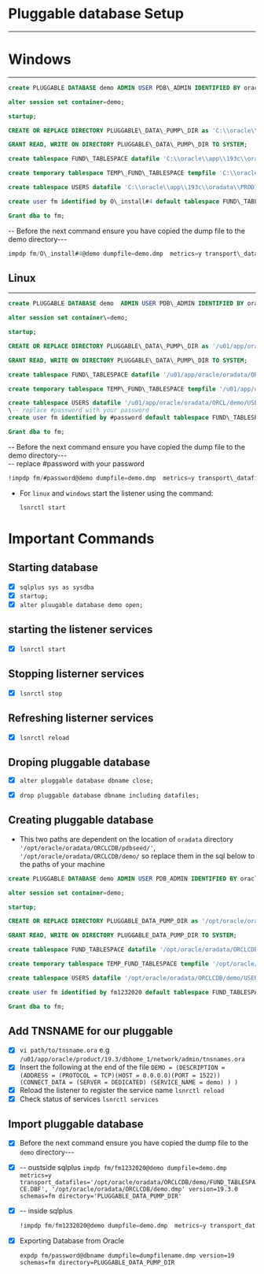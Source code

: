 # Pluggable database Setup
------------------------

# Windows
---------------

```sql
create PLUGGABLE DATABASE demo ADMIN USER PDB\_ADMIN IDENTIFIED BY oracle FILE\_NAME\_CONVERT \= ('C:\\oracle\\app\\193c\\oradata\\PROD1\\pdbseed\\','C:\\oracle\\app\\193c\\oradata\\PROD1\\demo\\demo');

alter session set container=demo;

startup;

CREATE OR REPLACE DIRECTORY PLUGGABLE\_DATA\_PUMP\_DIR as 'C:\\oracle\\app\\193c\\oradata\\PROD1\\demo\\';

GRANT READ, WRITE ON DIRECTORY PLUGGABLE\_DATA\_PUMP\_DIR TO SYSTEM;

create tablespace FUND\_TABLESPACE datafile 'C:\\oracle\\app\\193c\\oradata\\PROD1\\demo\\FUND\_TABLESPACE.DBF' SIZE 1012m AUTOEXTEND ON NEXT 200M;

create temporary tablespace TEMP\_FUND\_TABLESPACE tempfile 'C:\\oracle\\app\\193c\\oradata\\PROD1\\demo\\TEMP\_FUND\_TABLESPACE' SIZE 1012m AUTOEXTEND ON NEXT 200M;

create tablespace USERS datafile 'C:\\oracle\\app\\193c\\oradata\\PROD1\\demo\\USERS.DMP' SIZE 526m AUTOEXTEND ON NEXT 200M;

create user fm identified by O\_install#4 default tablespace FUND\_TABLESPACE TEMPORARY tablespace TEMP\_FUND\_TABLESPACE QUOTA UNLIMITED ON FUND\_TABLESPACE;

Grant dba to fm;

```

\-- Before the next command ensure you have copied the dump file to the demo directory---  
```sql
impdp fm/O\_install#4@demo dumpfile=demo.dmp  metrics=y transport\_datafiles='C:\\oracle\\app\\193c\\oradata\\PROD1\\demo\\FUND\_TABLESPACE.DBF', 'C:\\oracle\\app\\193c\\oradata\\PROD1\\demo\\demo.dmp' version=19.3.0 schemas=fm directory=PLUGGABLE\_DATA\_PUMP\_DIR
```

## Linux
---------------

```sql
create PLUGGABLE DATABASE demo  ADMIN USER PDB\_ADMIN IDENTIFIED BY oracle FILE\_NAME\_CONVERT \= ('/u01/app/oracle/oradata/ORCL/pdbseed','/u01/app/oracle/oradata/ORCL/demo');

alter session set container\=demo;

startup;

CREATE OR REPLACE DIRECTORY PLUGGABLE\_DATA\_PUMP\_DIR as '/u01/app/oracle/oradata/ORCL/demo';

GRANT READ, WRITE ON DIRECTORY PLUGGABLE\_DATA\_PUMP\_DIR TO SYSTEM;

create tablespace FUND\_TABLESPACE datafile '/u01/app/oracle/oradata/ORCL/demo/FUND\_TABLESPACE.DBF' SIZE 1012m AUTOEXTEND ON NEXT 200M;

create temporary tablespace TEMP\_FUND\_TABLESPACE tempfile '/u01/app/oracle/oradata/ORCL/demo/TEMP\_FUND\_TABLESPACE' SIZE 1012m AUTOEXTEND ON NEXT 200M;

create tablespace USERS datafile '/u01/app/oracle/oradata/ORCL/demo/USERS.DMP' SIZE 526m AUTOEXTEND ON NEXT 200M;
\-- replace #password with your password
create user fm identified by #password default tablespace FUND\_TABLESPACE TEMPORARY tablespace TEMP\_FUND\_TABLESPACE QUOTA UNLIMITED ON FUND\_TABLESPACE;

Grant dba to fm;
```

\-- Before the next command ensure you have copied the dump file to the demo directory---  
\-- replace #password with your password
```sql
!impdp fm/#password@demo dumpfile=demo.dmp  metrics=y transport\_datafiles='/u01/app/oracle/oradata/ORCL/demo/FUND\_TABLESPACE.DBF', 'demo.dmp' version=19 schemas=fm directory=PLUGGABLE\_DATA\_PUMP\_DIR
```

*   For `linux` and `windows` start the listener using the command:

        lsnrctl start

# Important Commands

## Starting database

- [x] `sqlplus sys as sysdba`
- [x] `startup;`
- [x] `alter pluugable database demo open;`

## starting the listener services

- [x] `lsnrctl start`

## Stopping listerner services

- [x] `lsnrctl stop`

## Refreshing  listerner services

- [x] `lsnrctl reload`

## Droping pluggable database

- [x] `alter pluggable database dbname close;`

- [x] `drop pluggable database dbname including datafiles;`

## Creating pluggable database

- This two paths are dependent on the location of `oradata` directory
  `'/opt/oracle/oradata/ORCLCDB/pdbseed/'`,
  `'/opt/oracle/oradata/ORCLCDB/demo/`
  so replace them in the sql below to the paths of your machine

```sql
create PLUGGABLE DATABASE demo ADMIN USER PDB_ADMIN IDENTIFIED BY oracle FILE_NAME_CONVERT = ('/opt/oracle/oradata/ORCLCDB/pdbseed/','/opt/oracle/oradata/ORCLCDB/demo/');

alter session set container=demo;

startup;

CREATE OR REPLACE DIRECTORY PLUGGABLE_DATA_PUMP_DIR as '/opt/oracle/oradata/ORCLCDB/demo/';

GRANT READ, WRITE ON DIRECTORY PLUGGABLE_DATA_PUMP_DIR TO SYSTEM;

create tablespace FUND_TABLESPACE datafile '/opt/oracle/oradata/ORCLCDB/demo/FUND_TABLESPACE.DBF' SIZE 1012m AUTOEXTEND ON NEXT 200M;

create temporary tablespace TEMP_FUND_TABLESPACE tempfile '/opt/oracle/oradata/ORCLCDB/demo/TEMP_FUND_TABLESPACE' SIZE 1012m AUTOEXTEND ON NEXT 200M;

create tablespace USERS datafile '/opt/oracle/oradata/ORCLCDB/demo/USERS.DMP' SIZE 526m AUTOEXTEND ON NEXT 200M;

create user fm identified by fm1232020 default tablespace FUND_TABLESPACE TEMPORARY tablespace TEMP_FUND_TABLESPACE QUOTA UNLIMITED ON FUND_TABLESPACE;

Grant dba to fm;
```

## Add TNSNAME for our pluggable

- [x] `vi path/to/tnsname.ora` e.g `/u01/app/oracle/product/19.3/dbhome_1/network/admin/tnsnames.ora`
- [x] Insert the following at the end of the file
  `DEMO =
  (DESCRIPTION =
  (ADDRESS = (PROTOCOL = TCP)(HOST = 0.0.0.0)(PORT = 1522))
  (CONNECT_DATA =
  (SERVER = DEDICATED)
  (SERVICE_NAME = demo)
  )
  )`
- [x] Reload the listener to register the service name
  `lsnrctl reload`
- [x] Check status of services
  `lsnrctl services`

## Import pluggable database

- [x] Before the next command ensure you have copied the dump file to the `demo` directory---

- [x] -- oustside sqlplus
  `impdp fm/fm1232020@demo dumpfile=demo.dmp  metrics=y transport_datafiles='/opt/oracle/oradata/ORCLCDB/demo/FUND_TABLESPACE.DBF', '/opt/oracle/oradata/ORCLCDB/demo.dmp' version=19.3.0 schemas=fm directory='PLUGGABLE_DATA_PUMP_DIR'`

- [x] -- inside sqlplus

    ```sql
    !impdp fm/fm1232020@demo dumpfile=demo.dmp  metrics=y transport_datafiles='/opt/oracle/oradata/ORCLCDB/demo/FUND_TABLESPACE.DBF', '/opt/oracle/oradata/ORCLCDB/demo.dmp' version=19.3.0 schemas=fm directory=PLUGGABLE_DATA_PUMP_DIR
    ```
- [x] Exporting Database from Oracle
  ```console
  expdp fm/password@dbname dumpfile=dumpfilename.dmp version=19 schemas=fm directory=PLUGGABLE_DATA_PUMP_DIR
  ```